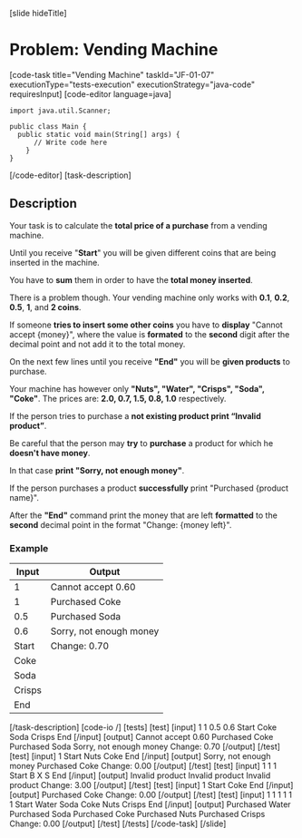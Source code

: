[slide hideTitle]
# Problem: Vending Machine
[code-task title="Vending Machine" taskId="JF-01-07" executionType="tests-execution" executionStrategy="java-code" requiresInput]
[code-editor language=java]
```
import java.util.Scanner;

public class Main {
  public static void main(String[] args) {
      // Write code here
    }
}
```
[/code-editor]
[task-description]
## Description
Your task is to calculate the **total price of a purchase** from a vending machine.

Until you receive "**Start**" you will be given different coins that are being inserted in the machine. 
 
You have to **sum** them in order to have the **total money inserted**. 
 
There is a problem though. Your vending machine only works with **0.1**, **0.2**, **0.5**, **1**, and **2 coins**. 
 
If someone **tries to insert some other coins** you have to **display** "Cannot accept \{money\}", where the value is **formated** to the **second** digit after the decimal point and not add it to the total money. 
 
On the next few lines until you receive **"End"** you will be **given products** to purchase. 
 
Your machine has however only **"Nuts", "Water", "Crisps", "Soda", "Coke"**. The prices are: **2.0, 0.7, 1.5, 0.8, 1.0** respectively. 
 
If the person tries to purchase a **not existing product print “Invalid product”**. 
 
Be careful that the person may **try** to **purchase** a product for which he **doesn't have money**. 
 
In that case **print "Sorry, not enough money"**. 
 
If the person purchases a product **successfully** print "Purchased \{product name\}". 
 
After the **"End"** command print the money that are left **formatted** to the **second** decimal point in the format "Change: \{money left\}".

### Example
| **Input** | **Output** |
| --- | --- |
| 1 | Cannot accept 0.60 |
| 1 | Purchased Coke |
| 0.5 | Purchased Soda |
| 0.6 | Sorry, not enough money |
| Start | Change: 0.70 |
| Coke | |
| Soda | |
| Crisps | |
| End | |

[/task-description]
[code-io /]
[tests]
[test]
[input]
1
1
0.5
0.6
Start
Coke
Soda
Crisps
End
[/input]
[output]
Cannot accept 0.60
Purchased Coke
Purchased Soda
Sorry, not enough money
Change: 0.70
[/output]
[/test]
[test]
[input]
1
Start
Nuts
Coke
End
[/input]
[output]
Sorry, not enough money
Purchased Coke
Change: 0.00
[/output]
[/test]
[test]
[input]
1
1
1
Start
B
X
S
End
[/input]
[output]
Invalid product
Invalid product
Invalid product
Change: 3.00
[/output]
[/test]
[test]
[input]
1
Start
Coke
End
[/input]
[output]
Purchased Coke
Change: 0.00
[/output]
[/test]
[test]
[input]
1
1
1
1
1
1
Start
Water
Soda
Coke
Nuts
Crisps
End
[/input]
[output]
Purchased Water
Purchased Soda
Purchased Coke
Purchased Nuts
Purchased Crisps
Change: 0.00
[/output]
[/test]
[/tests]
[/code-task]
[/slide]
